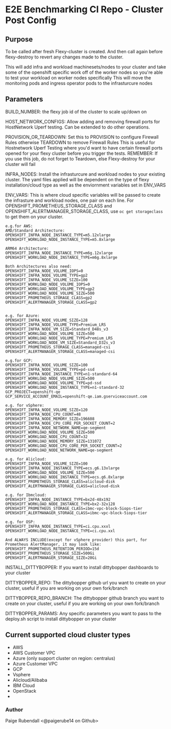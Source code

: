 # E2E Benchmarking CI Repo - Cluster Post Config

## Purpose

To be called after fresh Flexy-cluster is created. And then call again before flexy-destroy to revert any changes made to the cluster.

This will add infra and workload machinesets/nodes to your cluster and take some of the openshift specific work off of the worker nodes so you're able to test your workload on worker nodes specifically 
This will move the monitoring pods and ingress operator pods to the infrasturcure nodes 

## Parameters

BUILD_NUMBER: the flexy job id of the cluster to scale up/down on 

HOST_NETWORK_CONFIGS: Allow adding and removing firewall ports for HostNetwork Uperf testing. Can be extended to do other operations. 

PROVISION_OR_TEARDOWN: Set this to PROVISION to configure Firewall Rules otherwise TEARDOWN to remove Firewall Rules
This is useful for Hostnetwork Uperf Testing where you'd want to have certain firewall ports opened for your flexy cluster before you trigger the tests.
REMEMBER: If you use this job, do not forget to Teardown, else Flexy-destroy for your cluster will fail

INFRA_NODES: Install the infrasturcure and workload nodes to your existing cluster. The yaml files applied will be dependent on the type of flexy installation/cloud type as well as the enviornment variables set in ENV_VARS

ENV_VARS: This is where cloud specific variables will be passed to create the infrasture and workload nodes, one pair on each line. 
For OPENSHIFT_PROMETHEUS_STORAGE_CLASS and OPENSHIFT_ALERTMANAGER_STORAGE_CLASS, use `oc get storageclass` to get them on your cluster.

```
e.g.for AWS:
AMD/Standard Architecture:
OPENSHIFT_INFRA_NODE_INSTANCE_TYPE=m5.12xlarge
OPENSHIFT_WORKLOAD_NODE_INSTANCE_TYPE=m5.8xlarge

ARM64 Architecture:
OPENSHIFT_INFRA_NODE_INSTANCE_TYPE=m6g.12xlarge
OPENSHIFT_WORKLOAD_NODE_INSTANCE_TYPE=m6g.8xlarge

Both Architectures also need:
OPENSHIFT_INFRA_NODE_VOLUME_IOPS=0
OPENSHIFT_INFRA_NODE_VOLUME_TYPE=gp2
OPENSHIFT_INFRA_NODE_VOLUME_SIZE=100
OPENSHIFT_WORKLOAD_NODE_VOLUME_IOPS=0
OPENSHIFT_WORKLOAD_NODE_VOLUME_TYPE=gp2
OPENSHIFT_WORKLOAD_NODE_VOLUME_SIZE=500
OPENSHIFT_PROMETHEUS_STORAGE_CLASS=gp2
OPENSHIFT_ALERTMANAGER_STORAGE_CLASS=gp2


e.g. for Azure:
OPENSHIFT_INFRA_NODE_VOLUME_SIZE=128
OPENSHIFT_INFRA_NODE_VOLUME_TYPE=Premium_LRS
OPENSHIFT_INFRA_NODE_VM_SIZE=Standard_D48s_v3
OPENSHIFT_WORKLOAD_NODE_VOLUME_SIZE=500
OPENSHIFT_WORKLOAD_NODE_VOLUME_TYPE=Premium_LRS
OPENSHIFT_WORKLOAD_NODE_VM_SIZE=Standard_D32s_v3
OPENSHIFT_PROMETHEUS_STORAGE_CLASS=managed-csi
OPENSHIFT_ALERTMANAGER_STORAGE_CLASS=managed-csi

e.g.for GCP:
OPENSHIFT_INFRA_NODE_VOLUME_SIZE=100
OPENSHIFT_INFRA_NODE_VOLUME_TYPE=pd-ssd
OPENSHIFT_INFRA_NODE_INSTANCE_TYPE=n1-standard-64
OPENSHIFT_WORKLOAD_NODE_VOLUME_SIZE=500
OPENSHIFT_WORKLOAD_NODE_VOLUME_TYPE=pd-ssd
OPENSHIFT_WORKLOAD_NODE_INSTANCE_TYPE=n1-standard-32
GCP_PROJECT=openshift-qe
GCP_SERVICE_ACCOUNT_EMAIL=openshift-qe.iam.gserviceaccount.com

e.g. for vSphere:
OPENSHIFT_INFRA_NODE_VOLUME_SIZE=120
OPENSHIFT_INFRA_NODE_CPU_COUNT=48
OPENSHIFT_INFRA_NODE_MEMORY_SIZE=196608
OPENSHIFT_INFRA_NODE_CPU_CORE_PER_SOCKET_COUNT=2
OPENSHIFT_INFRA_NODE_NETWORK_NAME=qe-segment
OPENSHIFT_WORKLOAD_NODE_VOLUME_SIZE=500
OPENSHIFT_WORKLOAD_NODE_CPU_COUNT=32
OPENSHIFT_WORKLOAD_NODE_MEMORY_SIZE=131072
OPENSHIFT_WORKLOAD_NODE_CPU_CORE_PER_SOCKET_COUNT=2
OPENSHIFT_WORKLOAD_NODE_NETWORK_NAME=qe-segment

e.g. for Alicloud:
OPENSHIFT_INFRA_NODE_VOLUME_SIZE=100
OPENSHIFT_INFRA_NODE_INSTANCE_TYPE=ecs.g6.13xlarge
OPENSHIFT_WORKLOAD_NODE_VOLUME_SIZE=500
OPENSHIFT_WORKLOAD_NODE_INSTANCE_TYPE=ecs.g6.8xlarge
OPENSHIFT_PROMETHEUS_STORAGE_CLASS=alicloud-disk
OPENSHIFT_ALERTMANAGER_STORAGE_CLASS=alicloud-disk

e.g. for Ibmcloud:
OPENSHIFT_INFRA_NODE_INSTANCE_TYPE=bx2d-48x192
OPENSHIFT_WORKLOAD_NODE_INSTANCE_TYPE=bx2-32x128
OPENSHIFT_PROMETHEUS_STORAGE_CLASS=ibmc-vpc-block-5iops-tier
OPENSHIFT_ALERTMANAGER_STORAGE_CLASS=ibmc-vpc-block-5iops-tier

e.g. for OSP:
OPENSHIFT_INFRA_NODE_INSTANCE_TYPE=ci.cpu.xxxl
OPENSHIFT_WORKLOAD_NODE_INSTANCE_TYPE=ci.cpu.xxl

And ALWAYS INCLUDE(except for vSphere provider) this part, for Prometheus AlertManager, it may look like:
OPENSHIFT_PROMETHEUS_RETENTION_PERIOD=15d
OPENSHIFT_PROMETHEUS_STORAGE_SIZE=500Gi
OPENSHIFT_ALERTMANAGER_STORAGE_SIZE=20Gi
```

INSTALL_DITTYBOPPER: If you want to install dittybopper dashboards to your cluster

DITTYBOPPER_REPO: The dittybopper github url you want to create on your cluster, useful if you are working on your own fork/branch

DITTYBOPPER_REPO_BRANCH: The dittybopper github branch you want to create on your cluster, useful if you are working on your own fork/branch

DITTYBOPPER_PARAMS: Any specific parameters you want to pass to the deploy.sh script to install dittybopper on your cluster

## Current supported cloud cluster types
* AWS
* AWS Customer VPC
* Azure (only support cluster on region: centralus)
* Azure Customer VPC
* GCP
* Vsphere
* Alicloud/Alibaba 
* IBM Cloud
* OpenStack
* 

### Author
Paige Rubendall <@paigerube14 on Github>
